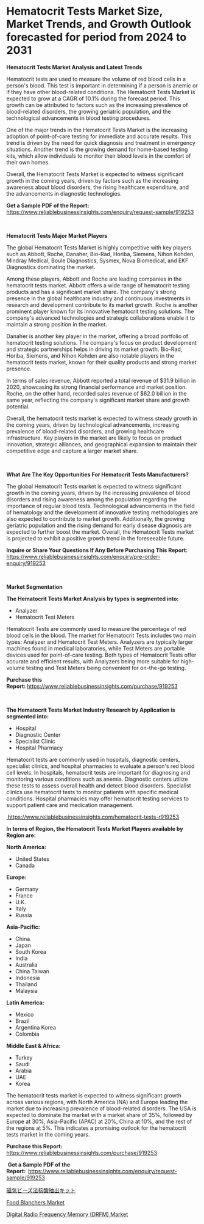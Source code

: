 <p><h1>Hematocrit Tests Market Size, Market Trends, and Growth Outlook forecasted for period from 2024 to 2031</h1></p><p><strong>Hematocrit Tests Market Analysis and Latest Trends</strong></p>
<p><p>Hematocrit tests are used to measure the volume of red blood cells in a person's blood. This test is important in determining if a person is anemic or if they have other blood-related conditions. The Hematocrit Tests Market is expected to grow at a CAGR of 10.1% during the forecast period. This growth can be attributed to factors such as the increasing prevalence of blood-related disorders, the growing geriatric population, and the technological advancements in blood testing procedures.</p><p>One of the major trends in the Hematocrit Tests Market is the increasing adoption of point-of-care testing for immediate and accurate results. This trend is driven by the need for quick diagnosis and treatment in emergency situations. Another trend is the growing demand for home-based testing kits, which allow individuals to monitor their blood levels in the comfort of their own homes.</p><p>Overall, the Hematocrit Tests Market is expected to witness significant growth in the coming years, driven by factors such as the increasing awareness about blood disorders, the rising healthcare expenditure, and the advancements in diagnostic technologies.</p></p>
<p><strong>Get a Sample PDF of the Report:&nbsp;</strong> <a href="https://www.reliablebusinessinsights.com/enquiry/request-sample/919253">https://www.reliablebusinessinsights.com/enquiry/request-sample/919253</a></p>
<p>&nbsp;</p>
<p><strong>Hematocrit Tests Major Market Players</strong></p>
<p><p>The global Hematocrit Tests Market is highly competitive with key players such as Abbott, Roche, Danaher, Bio-Rad, Horiba, Siemens, Nihon Kohden, Mindray Medical, Boule Diagnostics, Sysmex, Nova Biomedical, and EKF Diagnostics dominating the market. </p><p>Among these players, Abbott and Roche are leading companies in the hematocrit tests market. Abbott offers a wide range of hematocrit testing products and has a significant market share. The company's strong presence in the global healthcare industry and continuous investments in research and development contribute to its market growth. Roche is another prominent player known for its innovative hematocrit testing solutions. The company's advanced technologies and strategic collaborations enable it to maintain a strong position in the market.</p><p>Danaher is another key player in the market, offering a broad portfolio of hematocrit testing solutions. The company's focus on product development and strategic partnerships helps in driving its market growth. Bio-Rad, Horiba, Siemens, and Nihon Kohden are also notable players in the hematocrit tests market, known for their quality products and strong market presence.</p><p>In terms of sales revenue, Abbott reported a total revenue of $31.9 billion in 2020, showcasing its strong financial performance and market position. Roche, on the other hand, recorded sales revenue of $62.0 billion in the same year, reflecting the company's significant market share and growth potential.</p><p>Overall, the hematocrit tests market is expected to witness steady growth in the coming years, driven by technological advancements, increasing prevalence of blood-related disorders, and growing healthcare infrastructure. Key players in the market are likely to focus on product innovation, strategic alliances, and geographical expansion to maintain their competitive edge and capture a larger market share.</p></p>
<p>&nbsp;</p>
<p><strong>What Are The Key Opportunities For Hematocrit Tests Manufacturers?</strong></p>
<p><p>The global Hematocrit Tests market is expected to witness significant growth in the coming years, driven by the increasing prevalence of blood disorders and rising awareness among the population regarding the importance of regular blood tests. Technological advancements in the field of hematology and the development of innovative testing methodologies are also expected to contribute to market growth. Additionally, the growing geriatric population and the rising demand for early disease diagnosis are expected to further boost the market. Overall, the Hematocrit Tests market is projected to exhibit a positive growth trend in the foreseeable future.</p></p>
<p><strong>Inquire or Share Your Questions If Any Before Purchasing This Report:</strong> <a href="https://www.reliablebusinessinsights.com/enquiry/pre-order-enquiry/919253">https://www.reliablebusinessinsights.com/enquiry/pre-order-enquiry/919253</a></p>
<p>&nbsp;</p>
<p><strong>Market Segmentation</strong></p>
<p><strong>The Hematocrit Tests Market Analysis by types is segmented into:</strong></p>
<p><ul><li>Analyzer</li><li>Hematocrit Test Meters</li></ul></p>
<p><p>Hematocrit Tests are commonly used to measure the percentage of red blood cells in the blood. The market for Hematocrit Tests includes two main types: Analyzer and Hematocrit Test Meters. Analyzers are typically larger machines found in medical laboratories, while Test Meters are portable devices used for point-of-care testing. Both types of Hematocrit Tests offer accurate and efficient results, with Analyzers being more suitable for high-volume testing and Test Meters being convenient for on-the-go testing.</p></p>
<p><strong>Purchase this Report:&nbsp;</strong><a href="https://www.reliablebusinessinsights.com/purchase/919253">https://www.reliablebusinessinsights.com/purchase/919253</a></p>
<p>&nbsp;</p>
<p><strong>The Hematocrit Tests Market Industry Research by Application is segmented into:</strong></p>
<p><ul><li>Hospital</li><li>Diagnostic Center</li><li>Specialist Clinic</li><li>Hospital Pharmacy</li></ul></p>
<p><p>Hematocrit tests are commonly used in hospitals, diagnostic centers, specialist clinics, and hospital pharmacies to evaluate a person's red blood cell levels. In hospitals, hematocrit tests are important for diagnosing and monitoring various conditions such as anemia. Diagnostic centers utilize these tests to assess overall health and detect blood disorders. Specialist clinics use hematocrit tests to monitor patients with specific medical conditions. Hospital pharmacies may offer hematocrit testing services to support patient care and medication management.</p></p>
<p><a href="https://www.reliablebusinessinsights.com/hematocrit-tests-r919253">&nbsp;https://www.reliablebusinessinsights.com/hematocrit-tests-r919253</a></p>
<p><strong>In terms of Region, the Hematocrit Tests Market Players available by Region are:</strong></p>
<p>
    <p> <strong> North America: </strong>
        <ul>
            <li>United States</li>
            <li>Canada</li>
        </ul>
        </p> 
    <p> <strong> Europe: </strong>
        <ul>
            <li>Germany</li>
            <li>France</li>
            <li>U.K.</li>
            <li>Italy</li>
            <li>Russia</li>
        </ul>
        </p> 
    <p> <strong> Asia-Pacific: </strong>
        <ul>
            <li>China</li>
            <li>Japan</li>
            <li>South Korea</li>
            <li>India</li>
            <li>Australia</li>
            <li>China Taiwan</li>
            <li>Indonesia</li>
            <li>Thailand</li>
            <li>Malaysia</li>
        </ul>
        </p> 
    <p> <strong> Latin America: </strong>
        <ul>
            <li>Mexico</li>
            <li>Brazil</li>
            <li>Argentina Korea</li>
            <li>Colombia</li>
        </ul>
        </p> 
    <p> <strong> Middle East & Africa: </strong>
        <ul>
            <li>Turkey</li>
            <li>Saudi</li>
            <li>Arabia</li>
            <li>UAE</li>
            <li>Korea</li>
        </ul>
    </p>
    </p>
<p><p>The hematocrit tests market is expected to witness significant growth across various regions, with North America (NA) and Europe leading the market due to increasing prevalence of blood-related disorders. The USA is expected to dominate the market with a market share of 35%, followed by Europe at 30%, Asia-Pacific (APAC) at 20%, China at 10%, and the rest of the regions at 5%. This indicates a promising outlook for the hematocrit tests market in the coming years.</p></p>
<p><strong>Purchase this Report: </strong><a href="https://www.reliablebusinessinsights.com/purchase/919253">https://www.reliablebusinessinsights.com/purchase/919253</a></p>
<p>&nbsp;<strong>Get a Sample PDF of the Report:&nbsp;&nbsp;</strong><a href="https://www.reliablebusinessinsights.com/enquiry/request-sample/919253">https://www.reliablebusinessinsights.com/enquiry/request-sample/919253</a></p>
<p><strong></strong></p>
<p><p><a href="https://github.com/FredaJerde/Market-Research-Report-List-1/blob/main/1942775170795.md">磁気ビーズ法核酸抽出キット</a></p><p><a href="https://github.com/ikahanika44/Market-Research-Report-List-1/blob/main/food-blanchers-market.md">Food Blanchers Market</a></p><p><a href="https://github.com/RickHolmes3/Market-Research-Report-List-5/blob/main/digital-radio-frequency-memory-drfm-market.md">Digital Radio Frequency Memory (DRFM) Market</a></p></p>